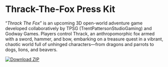 # Thrack-The-Fox Press Kit

“_Thrack The Fox_” is an upcoming 3D open-world adventure game developed collaboratively by TPSG (TrentPattersonStudioGaming) and Godway Games. Players control Thrack, an anthropomorphic fox armed with a sword, hammer, and bow, embarking on a treasure quest in a vibrant, chaotic world full of unhinged characters—from dragons and parrots to dogs, lions, and beavers.  

[![Download ZIP](https://img.shields.io/badge/Download-ZIP-blue?logo=github)](https://github.com/GodwayGames/ThrackTheFoxPressKit/archive/refs/heads/main.zip)
